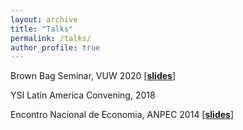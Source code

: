 ```yaml
---
layout: archive
title: "Talks"
permalink: /talks/
author_profile: true
---
```


Brown Bag Seminar, VUW 2020 [[**slides**](https://nbviewer.jupyter.org/github/manfredinid/manfredinid.github.io/blob/master/files/BrownBag_manfredini.pdf)]

YSI Latin America Convening, 2018 

Encontro Nacional de Economia, ANPEC 2014 [[**slides**](https://nbviewer.jupyter.org/github/manfredinid/manfredinid.github.io/blob/master/files/Rentabilidade.pdf)]

